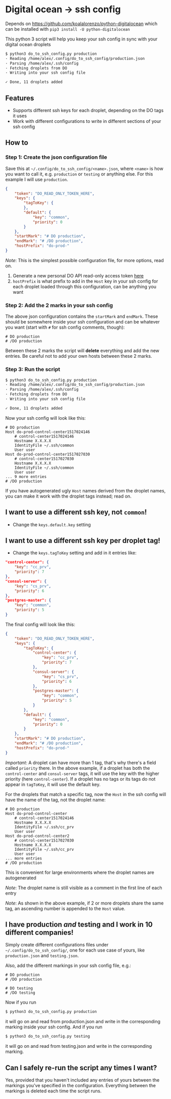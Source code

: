 # Digital ocean -> ssh config

Depends on https://github.com/koalalorenzo/python-digitalocean which can be installed with `pip3 install -U python-digitalocean`

This python 3 script will help you keep your ssh config in sync with your digital ocean droplets

```bash
$ python3 do_to_ssh_config.py production
· Reading /home/alex/.config/do_to_ssh_config/production.json
· Parsing /home/alex/.ssh/config
· Fetching droplets from DO
· Writing into your ssh config file

✓ Done, 11 droplets added
```

## Features

* Supports different ssh keys for each droplet, depending on the DO tags it uses
* Work with different configurations to write in different sections of your ssh config

## How to

### Step 1: Create the json configuration file
Save this at `~/.config/do_to_ssh_config/<name>.json`, where `<name>` is how you want to call it, e.g. `production` or `testing` or anything else. For this example I will use `production`.

```json
{
    "token": "DO_READ_ONLY_TOKEN_HERE",
    "keys": {
        "tagToKey": {
        },
        "default": {
            "key": "common",
            "priority": 0
        }
    },
    "startMark": "# DO production",
    "endMark": "# /DO production",
    "hostPrefix": "do-prod-"
}
```
*Note*: This is the simplest possible configuration file, for more options, read on.

1. Generate a new personal DO API read-only access token [here](https://cloud.digitalocean.com/account/api/tokens)
2. `hostPrefix` is what prefix to add in the `Host` key in your ssh config for each droplet loaded through this configuration, can be anything you want

### Step 2: Add the 2 marks in your ssh config
The above json configuration contains the `startMark` and `endMark`. These should be somewhere inside your ssh configuration and can be whatever you want (start with `#` for ssh config comments, though):
```ssh
# DO production
# /DO production
```

Between these 2 marks the script will **delete** everything and add the new entries. Be careful not to add your own hosts between these 2 marks.

### Step 3: Run the script

```bash
$ python3 do_to_ssh_config.py production
· Reading /home/alex/.config/do_to_ssh_config/production.json
· Parsing /home/alex/.ssh/config
· Fetching droplets from DO
· Writing into your ssh config file

✓ Done, 11 droplets added
```

Now your ssh config will look like this:
```ssh
# DO production
Host do-prod-control-center1517024146
    # control-center1517024146
    Hostname X.X.X.X
    IdentityFile ~/.ssh/common
    User user
Host do-prod-control-center1517027030
    # control-center1517027030
    Hostname X.X.X.X
    IdentityFile ~/.ssh/common
    User user
... 9 more entries
# /DO production
```

If you have autogenerated ugly `Host` names derived from the droplet names, you can make it work with the droplet tags instead; read on.

## I want to use a different ssh key, not `common`!

* Change the `keys.default.key` setting

## I want to use a different ssh key per droplet tag!

* Change the `keys.tagToKey` setting and add in it entries like:

```json
"control-center": {
    "key": "cc_prv",
    "priority": 7
},
"consul-server": {
    "key": "cs_prv",
    "priority": 6
},
"postgres-master": {
    "key": "common",
    "priority": 5
}
```

The final config will look like this:

```json
{
    "token": "DO_READ_ONLY_TOKEN_HERE",
    "keys": {
        "tagToKey": {
            "control-center": {
                "key": "cc_prv",
                "priority": 7
            },
            "consul-server": {
                "key": "cs_prv",
                "priority": 6
            },
            "postgres-master": {
                "key": "common",
                "priority": 5
            }
        },
        "default": {
            "key": "common",
            "priority": 0
        }
    },
    "startMark": "# DO production",
    "endMark": "# /DO production",
    "hostPrefix": "do-prod-"
}
```

*Important*: A droplet can have more than 1 tag, that's why there's a field called `priority` there. In the above example, if a droplet has both the `control-center` and `consul-server` tags, it will use the key with the higher priority (here `control-center`). If a droplet has no tags or its tags do not appear in `tagToKey`, it will use the default key.

For the droplets that match a specific tag, now the `Host` in the ssh config will have the name of the tag, not the droplet name:

```ssh
# DO production
Host do-prod-control-center
    # control-center1517024146
    Hostname X.X.X.X
    IdentityFile ~/.ssh/cc_prv
    User user
Host do-prod-control-center2
    # control-center1517027030
    Hostname X.X.X.X
    IdentityFile ~/.ssh/cc_prv
    User user
... more entries
# /DO production
```

This is convenient for large environments where the droplet names are autogenerated

*Note*: The droplet name is still visible as a comment in the first line of each entry

*Note*: As shown in the above example, if 2 or more droplets share the same tag, an ascending number is appended to the `Host` value.

## I have production *and* testing and I work in 10 different companies!

Simply create different configurations files under `~/.config/do_to_ssh_config/`, one for each use case of yours, like `production.json` and `testing.json`.

Also, add the different markings in your ssh config file, e.g.:

```ssh
# DO production
# /DO production

# DO testing
# /DO testing
```

Now if you run
```bash
$ python3 do_to_ssh_config.py production
```
it will go on and read from production.json and write in the corresponding marking inside your ssh config. And if you run
```bash
$ python3 do_to_ssh_config.py testing
```
it will go on and read from testing.json and write in the corresponding marking.


## Can I safely re-run the script any times I want?

Yes, provided that you haven't included any entries of yours between the markings you've specified in the configuration. Everything between the markings is deleted each time the script runs.